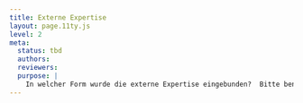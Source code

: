 ```yaml
---
title: Externe Expertise
layout: page.11ty.js
level: 2
meta:
  status: tbd
  authors: 
  reviewers: 
  purpose: |
    In welcher Form wurde die externe Expertise eingebunden?  Bitte benennen Sie auch die externen Expert:innen. Stellen sie begründet dar, ob, wo und in welchem Umfang die externe Expertise Eingang in die (Weiterentwicklung der) Studiengangziele und des Absolvent:innenprofils gefunden hat. 
---
```

